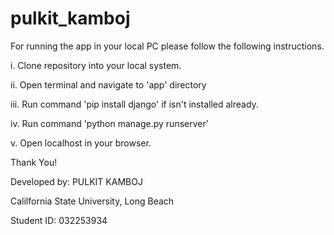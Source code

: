 # pulkit_kamboj
For running the app in your local PC please follow the following instructions.

i. Clone repository into your local system.

ii. Open terminal and navigate to 'app' directory

iii. Run command 'pip install django' if isn't installed already.

iv. Run command 'python manage.py runserver'

v. Open localhost in your browser.




Thank You!



Developed by:
PULKIT KAMBOJ

Calilfornia State University, Long Beach

Student ID: 032253934